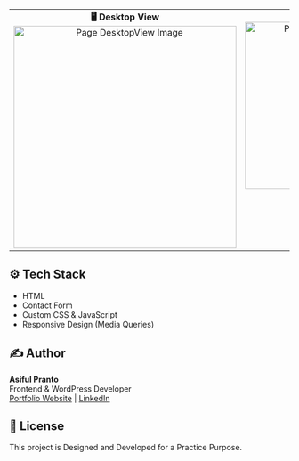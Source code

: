 <table>
  <tr>
    <td align="center" valign="top">
      <strong>🖥️ Desktop View</strong><br>
      <img src="screenshots/LandingPage - Desktop.png" alt="Page DesktopView Image" width="400">
    </td>
    <td align="center" valign="top">
      <strong>📱 Tablet View</strong><br>
      <img src="screenshots/LandingPage - Tablet.png" alt="Page TabletView Image" width="300">
    </td>
    <td align="center" valign="top">
      <strong>📱 Mobile View</strong><br>
      <img src="screenshots/LandingPage - Mobile.png" alt="Page MobileView Image" width="200">
    </td>
  </tr>
</table>

## ⚙️ Tech Stack

- HTML
- Contact Form
- Custom CSS & JavaScript
- Responsive Design (Media Queries)

## ✍️ Author

**Asiful Pranto**  
Frontend & WordPress Developer  
[Portfolio Website](https://asifulpranto.com) | [LinkedIn](https://linkedin.com/in/asiful-i-pranto)



## 📃 License

This project is Designed and Developed for a Practice Purpose. 
